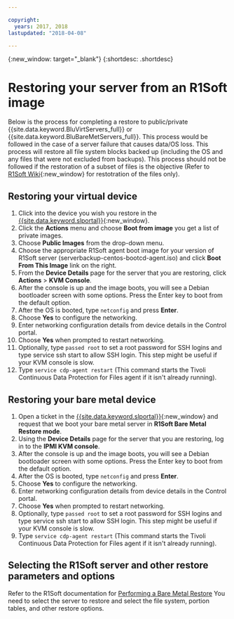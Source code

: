 ```yaml
---

copyright:
  years: 2017, 2018
lastupdated: "2018-04-08"

---
```

{:new_window: target="_blank"}
{:shortdesc: .shortdesc}

# Restoring your server from an R1Soft image

Below is the process for completing a restore to public/private {{site.data.keyword.BluVirtServers_full}} or {{site.data.keyword.BluBareMetServers_full}}. This process would be followed in the case of a server failure that causes data/OS loss. This process will restore all file system blocks backed up (including the OS and any files that were not excluded from backups). This process should not be followed if the restoration of a subset of files is the objective (Refer to [R1Soft Wiki](http://wiki.r1soft.com/display/CDP/Restoring+Files){:new_window} for restotration of the files only).

## Restoring your virtual device

1. Click into the device you wish you restore in the [{{site.data.keyword.slportal}}](https://control.softlayer.com/){:new_window}.
2. Click the **Actions** menu and choose **Boot from image** you get a list of private images.
3. Choose **Public Images** from the drop-down menu.
4. Choose the appropriate R1Soft agent boot image for your version of R1Soft server (serverbackup-centos-bootcd-agent.iso) and click **Boot From This Image** link on the right.
5. From the **Device Details** page for the server that you are restoring, click **Actions** > **KVM Console**.
6. After the console is up and the image boots, you will see a Debian bootloader screen with some options. Press the Enter key to boot from the default option.
7. After the OS is booted, type `netconfig` and press **Enter**.
8. Choose **Yes** to configure the networking.
9. Enter networking configuration details from device details in the Control portal.
10. Choose **Yes** when prompted to restart networking.
11. Optionally, type `passed root` to set a root password for SSH logins and type service ssh start to allow SSH login. This step might be useful if your KVM console is slow.
12. Type `service cdp-agent restart` (This command starts the Tivoli Continuous Data Protection for Files agent if it isn't already running).

## Restoring your bare metal device

1. Open a ticket in the [{{site.data.keyword.slportal}}](https://control.softlayer.com/){:new_window} and request that we boot your bare metal server in **R1Soft Bare Metal Restore mode**.
2. Using the **Device Details** page for the server that you are restoring, log in to the **IPMI KVM console**.
3. After the console is up and the image boots, you will see a Debian bootloader screen with some options. Press the Enter key to boot from the default option.
4. After the OS is booted, type `netconfig` and press **Enter**.
5. Choose **Yes** to configure the networking.
6. Enter networking configuration details from device details in the Control portal.
7. Choose **Yes** when prompted to restart networking.
8. Optionally, type `passed root` to set a root password for SSH logins and type service ssh start to allow SSH login. This step might be useful if your KVM console is slow.
9. Type `service cdp-agent restart` (This command starts the Tivoli Continuous Data Protection for Files agent if it isn't already running).

## Selecting the R1Soft server and other restore parameters and options

Refer to the R1Soft documentation for [Performing a Bare Metal Restore](http://wiki.r1soft.com/display/ServerBackup/Perform+a+bare-metal+restore)
You need to select the server to restore and select the file system, portion tables, and other restore options.
